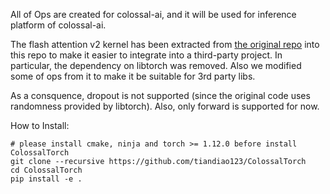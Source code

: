 All of Ops are created for colossal-ai, and it will be used for inference platform of colossal-ai.

The flash attention v2 kernel has been extracted from [the original repo](https://github.com/Dao-AILab/flash-attention) into this repo to make it easier to integrate into a third-party project. In particular, the dependency on libtorch was removed. Also we modified some of ops from it to make it be suitable for 3rd party libs.

As a consquence, dropout is not supported (since the original code uses randomness provided by libtorch). Also, only forward is supported for now.

How to Install:

```
# please install cmake, ninja and torch >= 1.12.0 before install ColossalTorch 
git clone --recursive https://github.com/tiandiao123/ColossalTorch
cd ColossalTorch
pip install -e .
```